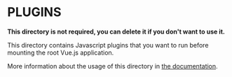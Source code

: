 # PLUGINS

**This directory is not required, you can delete it if you don't want to use
it.**

This directory contains Javascript plugins that you want to run before mounting
the root Vue.js application.

More information about the usage of this directory in
[the documentation](https://nuxtjs.org/guide/plugins).
